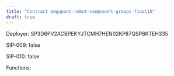```yaml
---
title: "Contract megapont-robot-component-groups-final10"
draft: true
---
```

Deployer: SP3D6PV2ACBPEKYJTCMH7HEN02KP87QSP8KTEH335

SIP-009: false

SIP-010: false

Functions:

